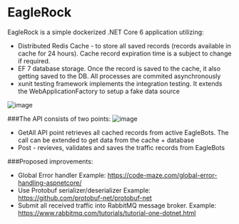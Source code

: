 # EagleRock

EagleRock is a simple dockerized .NET Core 6 application utilizing:
 - Distributed Redis Cache - to store all saved records (records available in cache for 24 hours). Cache record expiration time is a subject to change if required.
 - EF 7 database storage. Once the record is saved to the cache, it also getting saved to the DB. All processes are commited asynchronously 
 - xunit testing framework implements the integration testing. It extends the WebApplicationFactory to setup a fake data source
 
![image](https://user-images.githubusercontent.com/50306019/207755123-79d044fe-7345-4b8a-b689-42dfed96de4b.png)

###The API consists of two points:
![image](https://user-images.githubusercontent.com/50306019/207754103-8d50af80-0517-4cea-bbf2-fa93b41e193a.png)

 - GetAll API point retrieves all cached records from active EagleBots. The call can be extended to get data from the cache + database 
 - Post - revieves, validates and saves the traffic records from EagleBots


###Proposed improvements:
 - Global Error handler Example: https://code-maze.com/global-error-handling-aspnetcore/
 - Use Protobuf serializer/deserializer Example: https://github.com/protobuf-net/protobuf-net
 - Submit all received traffic into RabbitMQ message broker. Example: https://www.rabbitmq.com/tutorials/tutorial-one-dotnet.html
